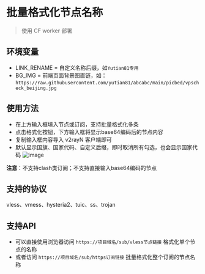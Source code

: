 # 批量格式化节点名称

>使用 CF worker 部署

## 环境变量

- LINK_RENAME = 自定义名称后缀，如`Yutian81专用`
- BG_IMG = 前端页面背景图直链，如：`https://raw.githubusercontent.com/yutian81/abcabc/main/picbed/vpscheck_beijing.jpg`

## 使用方法
- 在上方输入框填入节点或订阅，支持批量格式化多条
- 点击格式化按钮，下方输入框将显示base64编码后的节点内容
- 复制输入框内容导入 v2rayN 客户端即可
- 默认显示国旗、国家代码、自定义后缀，即时取消所有勾选，也会显示国家代码
![image](https://github.com/user-attachments/assets/c64e8445-fbd3-47fb-899d-26b13b891119)

**注意**：不支持clash类订阅；不支持直接输入base64编码的节点

## 支持的协议
vless、vmess、hysteria2、tuic、ss、trojan

## 支持API
- 可以直接使用浏览器访问 `https://项目域名/sub/vless节点链接` 格式化单个节点的名称
- 或者访问 `https://项目域名/sub/https订阅链接` 批量格式化整个订阅的节点名称

